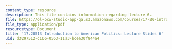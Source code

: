 ```yaml
---
content_type: resource
description: This file contains information regarding lecture 6.
file: https://ol-ocw-studio-app-qa.s3.amazonaws.com/courses/17-20-introduction-to-american-politics-spring-2013/d3297512c166056311a3bcea30f844a4_MIT17_20S13_Lecture6.pdf
file_type: application/pdf
resourcetype: Document
title: '17.20S13 Introduction to American Politics: Lecture Slides 6'
uid: d3297512-c166-0563-11a3-bcea30f844a4
---
```

